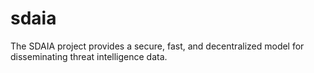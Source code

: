 # sdaia
The SDAIA project provides a secure, fast, and decentralized model for disseminating threat intelligence data.
